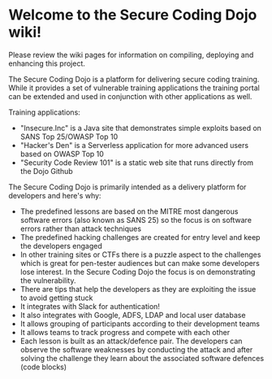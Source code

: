 # Welcome to the Secure Coding Dojo wiki!

Please review the wiki pages for information on compiling, deploying and enhancing this project.

The Secure Coding Dojo is a platform for delivering secure coding training. While it provides a set of vulnerable training applications the training portal can be extended and used in conjunction with other applications as well. 

Training applications:
- "Insecure.Inc" is a Java site that demonstrates simple exploits based on SANS Top 25/OWASP Top 10 
- "Hacker's Den" is a Serverless application for more advanced users based on OWASP Top 10
- "Security Code Review 101" is a static web site that runs directly from the Dojo Github

The Secure Coding Dojo is primarily intended as a delivery platform for developers and here's why:

* The predefined lessons are based on the MITRE most dangerous software errors (also known as SANS 25) so the focus is on software errors rather than attack techniques
* The predefined hacking challenges are created for entry level and keep the developers engaged
* In other training sites or CTFs there is a puzzle aspect to the challenges which is great for pen-tester audiences but can make some developers lose interest. In the Secure Coding Dojo the focus is on demonstrating the vulnerability.
* There are tips that help the developers as they are exploiting the issue to avoid getting stuck
* It integrates with Slack for authentication!
* It also integrates with Google, ADFS, LDAP and local user database
* It allows grouping of participants according to their development teams
* It allows teams to track progress and compete with each other
* Each lesson is built as an attack/defence pair. The developers can observe the software weaknesses by conducting the attack and after solving the challenge they learn about the associated software defences (code blocks)
